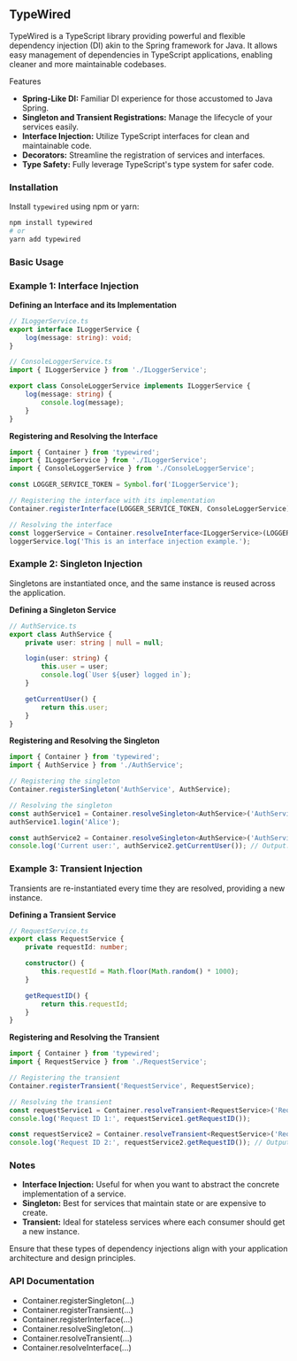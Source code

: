 ## TypeWired

TypeWired is a TypeScript library providing powerful and flexible dependency injection (DI) akin to the Spring framework for Java. It allows easy management of dependencies in TypeScript applications, enabling cleaner and more maintainable codebases.

Features
- **Spring-Like DI:** Familiar DI experience for those accustomed to Java Spring.
- **Singleton and Transient Registrations:** Manage the lifecycle of your services easily.
- **Interface Injection:** Utilize TypeScript interfaces for clean and maintainable code.
- **Decorators:** Streamline the registration of services and interfaces.
- **Type Safety:** Fully leverage TypeScript's type system for safer code.

### Installation
Install `typewired` using npm or yarn:

```bash
npm install typewired
# or
yarn add typewired
```

### Basic Usage

### Example 1: Interface Injection

**Defining an Interface and its Implementation**

```typescript
// ILoggerService.ts
export interface ILoggerService {
    log(message: string): void;
}

// ConsoleLoggerService.ts
import { ILoggerService } from './ILoggerService';

export class ConsoleLoggerService implements ILoggerService {
    log(message: string) {
        console.log(message);
    }
}
```
**Registering and Resolving the Interface**

```typescript
import { Container } from 'typewired';
import { ILoggerService } from './ILoggerService';
import { ConsoleLoggerService } from './ConsoleLoggerService';

const LOGGER_SERVICE_TOKEN = Symbol.for('ILoggerService');

// Registering the interface with its implementation
Container.registerInterface(LOGGER_SERVICE_TOKEN, ConsoleLoggerService);

// Resolving the interface
const loggerService = Container.resolveInterface<ILoggerService>(LOGGER_SERVICE_TOKEN);
loggerService.log('This is an interface injection example.');
```

### Example 2: Singleton Injection

Singletons are instantiated once, and the same instance is reused across the application.

**Defining a Singleton Service**

```typescript
// AuthService.ts
export class AuthService {
    private user: string | null = null;

    login(user: string) {
        this.user = user;
        console.log(`User ${user} logged in`);
    }

    getCurrentUser() {
        return this.user;
    }
}
```

**Registering and Resolving the Singleton**

```typescript
import { Container } from 'typewired';
import { AuthService } from './AuthService';

// Registering the singleton
Container.registerSingleton('AuthService', AuthService);

// Resolving the singleton
const authService1 = Container.resolveSingleton<AuthService>('AuthService');
authService1.login('Alice');

const authService2 = Container.resolveSingleton<AuthService>('AuthService');
console.log('Current user:', authService2.getCurrentUser()); // Output: Alice
```

### Example 3: Transient Injection

Transients are re-instantiated every time they are resolved, providing a new instance.

**Defining a Transient Service**

```typescript
// RequestService.ts
export class RequestService {
    private requestId: number;

    constructor() {
        this.requestId = Math.floor(Math.random() * 1000);
    }

    getRequestID() {
        return this.requestId;
    }
}
```

**Registering and Resolving the Transient**

```typescript
import { Container } from 'typewired';
import { RequestService } from './RequestService';

// Registering the transient
Container.registerTransient('RequestService', RequestService);

// Resolving the transient
const requestService1 = Container.resolveTransient<RequestService>('RequestService');
console.log('Request ID 1:', requestService1.getRequestID());

const requestService2 = Container.resolveTransient<RequestService>('RequestService');
console.log('Request ID 2:', requestService2.getRequestID()); // Output will be different
```

### Notes
- **Interface Injection:** Useful for when you want to abstract the concrete implementation of a service.
- **Singleton:** Best for services that maintain state or are expensive to create.
- **Transient:** Ideal for stateless services where each consumer should get a new instance.

Ensure that these types of dependency injections align with your application architecture and design principles.


### API Documentation
- Container.registerSingleton(...)
- Container.registerTransient(...)
- Container.registerInterface(...)
- Container.resolveSingleton(...)
- Container.resolveTransient(...)
- Container.resolveInterface(...)